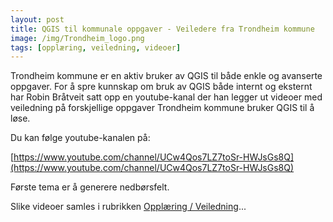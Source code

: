 ```yaml
---
layout: post
title: QGIS til kommunale oppgaver - Veiledere fra Trondheim kommune
image: /img/Trondheim_logo.png
tags: [opplæring, veiledning, videoer]
---
```


Trondheim kommune er en aktiv bruker av QGIS til både enkle og avanserte oppgaver. 
For å spre kunnskap om bruk av QGIS både internt og eksternt har Robin Bråtveit 
satt opp en youtube-kanal der han legger ut videoer med veiledning på forskjellige 
oppgaver Trondheim kommune bruker QGIS til å løse.

Du kan følge youtube-kanalen på:

[https://www.youtube.com/channel/UCw4Qos7LZ7toSr-HWJsGs8Q](https://www.youtube.com/channel/UCw4Qos7LZ7toSr-HWJsGs8Q)

Første tema er å generere nedbørsfelt.

Slike videoer samles i rubrikken [Opplæring / Veiledning](qgis.no/veiledning)...